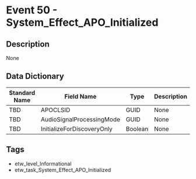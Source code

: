 # Event 50 - System_Effect_APO_Initialized

## Description
None

## Data Dictionary
|Standard Name|Field Name|Type|Description|Sample Value|
|---|---|---|---|---|
|TBD|APOCLSID|GUID|None|`None`|
|TBD|AudioSignalProcessingMode|GUID|None|`None`|
|TBD|InitializeForDiscoveryOnly|Boolean|None|`None`|

## Tags
* etw_level_Informational
* etw_task_System_Effect_APO_Initialized